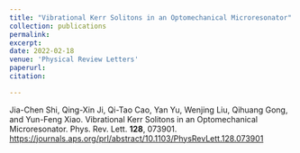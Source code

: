 ```yaml
---
title: "Vibrational Kerr Solitons in an Optomechanical Microresonator"
collection: publications
permalink: 
excerpt: 
date: 2022-02-18
venue: 'Physical Review Letters'
paperurl: 
citation: 

---
```

Jia-Chen Shi, Qing-Xin Ji, Qi-Tao Cao, Yan Yu, Wenjing Liu, Qihuang Gong, and Yun-Feng Xiao. Vibrational Kerr Solitons in an Optomechanical Microresonator. Phys. Rev. Lett. <b>128</b>, 073901. <a href="https://journals.aps.org/prl/abstract/10.1103/PhysRevLett.128.073901" target="_blank">https://journals.aps.org/prl/abstract/10.1103/PhysRevLett.128.073901</a>
